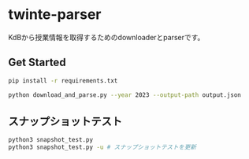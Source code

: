 # twinte-parser
KdBから授業情報を取得するためのdownloaderとparserです。

## Get Started

```sh
pip install -r requirements.txt

python download_and_parse.py --year 2023 --output-path output.json
```

## スナップショットテスト

```sh
python3 snapshot_test.py
python3 snapshot_test.py -u # スナップショットテストを更新
```
